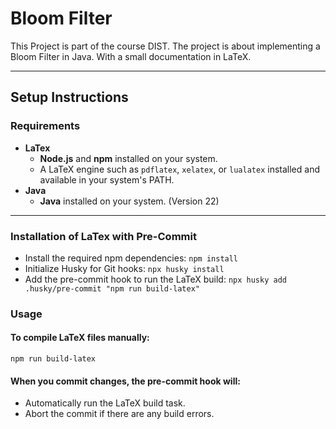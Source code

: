 # Bloom Filter
This Project is part of the course DIST.
The project is about implementing a Bloom Filter in Java.
With a small documentation in LaTeX.

---

## **Setup Instructions**

### **Requirements**
- **LaTex**
  - **Node.js** and **npm** installed on your system.
  - A LaTeX engine such as `pdflatex`, `xelatex`, or `lualatex` installed and available in your system's PATH.
- **Java**
  - **Java** installed on your system. (Version 22)

---

### **Installation** of LaTex with Pre-Commit
- Install the required npm dependencies: ```npm install```
- Initialize Husky for Git hooks: ```npx husky install```
- Add the pre-commit hook to run the LaTeX build: ```npx husky add .husky/pre-commit "npm run build-latex"```

### Usage
#### To compile LaTeX files manually:
```npm run build-latex```

#### When you commit changes, the pre-commit hook will:
- Automatically run the LaTeX build task.
- Abort the commit if there are any build errors.
